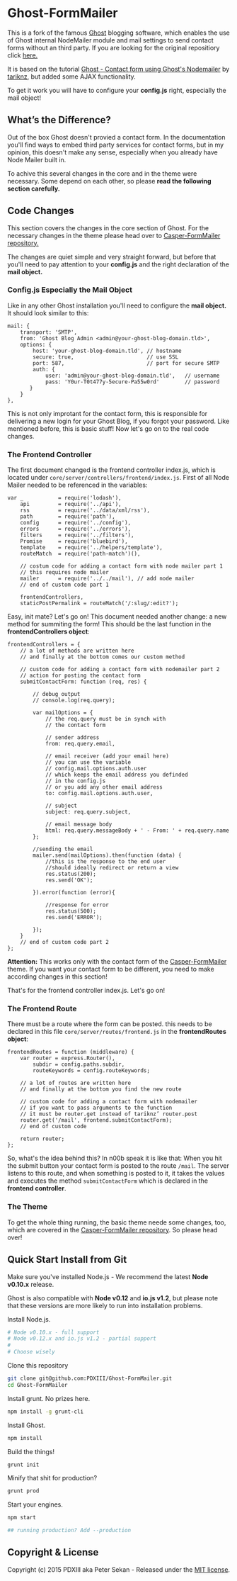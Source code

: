 # Ghost-FormMailer
This is a fork of the famous [Ghost](https://ghost.org) blogging software, which enables the use of Ghost internal NodeMailer module and mail settings to send contact forms without an third party. If you are looking for the original repositiory click [here.](http://github.com/TryGhost/Ghost/)

It is based on the tutorial [Ghost - Contact form using Ghost's Nodemailer](http://tarikk.com/ghost-blog-contact-form-using-ghosts-nodemailer/) by [tariknz](https://github.com/tariknz), but added some AJAX functionality.

To get it work you will have to configure your **config.js** right, especially the mail object!

## What’s the Difference?
Out of the box Ghost doesn't provied a contact form. In the documentation you'll find ways to embed third party services for contact forms, but in my opinion, this doesn't make any sense, especially when you already have Node Mailer built in.

To achive this several changes in the core and in the theme were necessary. Some depend on each other, so please **read the following section carefully.**

## Code Changes
This section covers the changes in the core section of Ghost. For the necessary changes in the theme please head over to [Casper-FormMailer repository.](https://github.com/PDXIII/Casper-FormMailer)

The changes are quiet simple and very straight forward, but before that you'll need to pay attention to your **config.js** and the right declaration of the **mail object.**

### Config.js Especially the Mail Object
Like in any other Ghost installation you'll need to configure the **mail object.** It should look similar to this:

```
mail: {
    transport: 'SMTP',
    from: 'Ghost Blog Admin <admin@your-ghost-blog-domain.tld>',
    options: {
        host: 'your-ghost-blog-domain.tld', // hostname
        secure: true,                       // use SSL
        port: 587,                          // port for secure SMTP
        auth: {
            user: 'admin@your-ghost-blog-domain.tld',   // username
            pass: 'Y0ur-T0t477y-5ecure-Pa55w0rd'        // password
       }
    }
},
```

This is not only improtant for the contact form, this is responsible for delivering a new login for your Ghost Blog, if you forgot your password. Like mentioned before, this is basic stuff! Now let's go on to the real code changes.

### The Frontend Controller
The first document changed is the frontend controller index.js, which is located under `core/server/controllers/frontend/index.js`. First of all Node Mailer needed to be referenced in the variables:

```
var _           = require('lodash'),
    api         = require('../api'),
    rss         = require('../data/xml/rss'),
    path        = require('path'),
    config      = require('../config'),
    errors      = require('../errors'),
    filters     = require('../filters'),
    Promise     = require('bluebird'),
    template    = require('../helpers/template'),
    routeMatch  = require('path-match')(),

    // costum code for adding a contact form with node mailer part 1
    // this requires node mailer
    mailer      = require('../../mail'), // add node mailer
    // end of custom code part 1

    frontendControllers,
    staticPostPermalink = routeMatch('/:slug/:edit?');
```

Easy, init mate? Let's go on! This document needed another change: a new method for summiting the form! This should be the last function in the **frontendControllers object**:

```
frontendControllers = {
    // a lot of methods are written here
    // and finally at the bottom comes our custom method

    // custom code for adding a contact form with nodemailer part 2
    // action for posting the contact form
    submitContactForm: function (req, res) {

        // debug output
        // console.log(req.query);

        var mailOptions = {
            // the req.query must be in synch with
            // the contact form

            // sender address
            from: req.query.email,

            // email receiver (add your email here)
            // you can use the variable
            // config.mail.options.auth.user
            // which keeps the email address you definded
            // in the config.js
            // or you add any other email address
            to: config.mail.options.auth.user,

            // subject
            subject: req.query.subject,

            // email message body
            html: req.query.messageBody + ' - From: ' + req.query.name
        };

        //sending the email
        mailer.send(mailOptions).then(function (data) {
            //this is the response to the end user
            //should ideally redirect or return a view
            res.status(200);
            res.send('OK');

        }).error(function (error){

            //response for error
            res.status(500);
            res.send('ERROR');

        });
    }
    // end of custom code part 2
};
```

**Attention:** This works only with the contact form of the [Casper-FormMailer](https://github.com/PDXIII/Casper-FormMailer) theme. If you want your contact form to be different, you need to make according changes in this section!

That's for the frontend controller index.js. Let's go on!

### The Frontend Route
There must be a route where the form can be posted. this needs to be declared in this file `core/server/routes/frontend.js` in the **frontendRoutes object**:

```
frontendRoutes = function (middleware) {
    var router = express.Router(),
        subdir = config.paths.subdir,
        routeKeywords = config.routeKeywords;

    // a lot of routes are written here
    // and finally at the bottom you find the new route

    // custom code for adding a contact form with nodemailer
    // if you want to pass arguments to the function
    // it must be router.get instead of tariknz’ router.post
    router.get('/mail', frontend.submitContactForm);
    // end of custom code

    return router;
};
```

So, what's the idea behind this? In n00b speak it is like that: When you hit the submit button your contact form is posted to the route `/mail`. The server listens to this route, and when something is posted to it, it takes the values and executes the method `submitContactForm` which is declared in the **frontend controller**.

### The Theme
To get the whole thing running, the basic theme neede some changes, too, which are covered in the [Casper-FormMailer repository](https://github.com/PDXIII/Casper-FormMailer). So please head over!

## Quick Start Install from Git
Make sure you've installed Node.js - We recommend the latest **Node v0.10.x** release.

Ghost is also compatible with **Node v0.12** and **io.js v1.2**, but please note that these versions are more likely to run into installation problems.

Install Node.js.

```bash
# Node v0.10.x - full support
# Node v0.12.x and io.js v1.2 - partial support
#
# Choose wisely
```

Clone this repository

```bash
git clone git@github.com:PDXIII/Ghost-FormMailer.git
cd Ghost-FormMailer
```

Install grunt. No prizes here.

```bash
npm install -g grunt-cli
```

Install Ghost.

```bash
npm install
```

Build the things!

```bash
grunt init
```

Minify that shit for production?

```bash
grunt prod
```

Start your engines.

```bash
npm start

## running production? Add --production
```

## Copyright & License
Copyright (c) 2015 PDXIII aka Peter Sekan - Released under the [MIT license](LICENSE).
